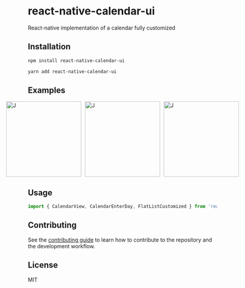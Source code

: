 # react-native-calendar-ui

React-native implementation of a calendar fully customized

## Installation

```sh
npm install react-native-calendar-ui
```

```sh
yarn add react-native-calendar-ui
```


## Examples
<div style=" display: flex; flex-direction: row; justify-content: space-around; justify-content: center; align-items: center;">
    <img style="margin-left: 5px; margin-right: 5px;" src="https://github.com/SnowLew/react-native-calendar-ui/blob/main/example/prints/CaptureInput.png?raw=true" alt="J" width="200"/>
    <img style="margin-left: 5px; margin-right: 5px;" src="https://github.com/SnowLew/react-native-calendar-ui/blob/main/example/prints/MainComponent.png?raw=true" alt="J" width="200"/>
    <img style="margin-left: 5px; margin-right: 5px;" src="https://github.com/SnowLew/react-native-calendar-ui/blob/main/example/prints/MainComponentAndList.png?raw=true" alt="J" width="200"/>
</div>



## Usage

```ts
import { CalendarView, CalendarEnterDay, FlatListCustomized } from 'react-native-calendar-ui';
```

## Contributing

See the [contributing guide](CONTRIBUTING.md) to learn how to contribute to the repository and the development workflow.

## License

MIT
